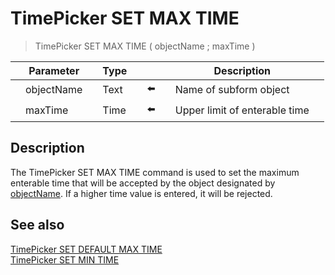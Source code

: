 # TimePicker SET MAX TIME

> TimePicker SET MAX TIME ( objectName ; maxTime )

|     | Parameter |     | Type |     |     |     | Description |     |
| --- | --- | --- | --- | --- | --- | --- | --- | --- |
|     | objectName |     | Text |     | ⬅️ |     | Name of subform object |     |
|     | maxTime |     | Time |     | ⬅️ |     | Upper limit of enterable time |     |

## Description

The TimePicker SET MAX TIME command is used to set the maximum enterable time that will be accepted by the object designated by [objectName](# "Name of subform object"). If a higher time value is entered, it will be rejected.

## See also

[TimePicker SET DEFAULT MAX TIME](TimePicker%20SET%20DEFAULT%20MAX%20TIME.md)  
[TimePicker SET MIN TIME](TimePicker%20SET%20MIN%20TIME.md)
